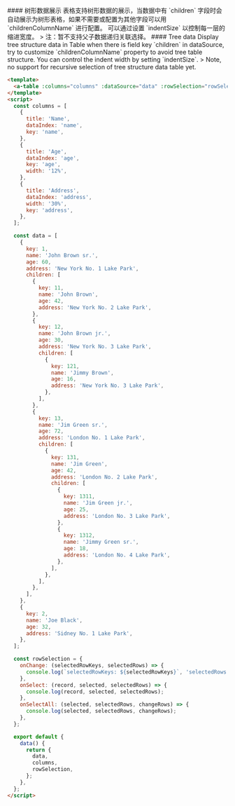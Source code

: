 <cn>
#### 树形数据展示
表格支持树形数据的展示，当数据中有 `children` 字段时会自动展示为树形表格，如果不需要或配置为其他字段可以用 `childrenColumnName` 进行配置。
可以通过设置 `indentSize` 以控制每一层的缩进宽度。
> 注：暂不支持父子数据递归关联选择。
</cn>

<us>
#### Tree data
Display tree structure data in Table when there is field key `children` in dataSource, try to customize `childrenColumnName` property to avoid tree table structure.
You can control the indent width by setting `indentSize`.
> Note, no support for recursive selection of tree structure data table yet.
</us>

```html
<template>
  <a-table :columns="columns" :dataSource="data" :rowSelection="rowSelection" />
</template>
<script>
  const columns = [
    {
      title: 'Name',
      dataIndex: 'name',
      key: 'name',
    },
    {
      title: 'Age',
      dataIndex: 'age',
      key: 'age',
      width: '12%',
    },
    {
      title: 'Address',
      dataIndex: 'address',
      width: '30%',
      key: 'address',
    },
  ];

  const data = [
    {
      key: 1,
      name: 'John Brown sr.',
      age: 60,
      address: 'New York No. 1 Lake Park',
      children: [
        {
          key: 11,
          name: 'John Brown',
          age: 42,
          address: 'New York No. 2 Lake Park',
        },
        {
          key: 12,
          name: 'John Brown jr.',
          age: 30,
          address: 'New York No. 3 Lake Park',
          children: [
            {
              key: 121,
              name: 'Jimmy Brown',
              age: 16,
              address: 'New York No. 3 Lake Park',
            },
          ],
        },
        {
          key: 13,
          name: 'Jim Green sr.',
          age: 72,
          address: 'London No. 1 Lake Park',
          children: [
            {
              key: 131,
              name: 'Jim Green',
              age: 42,
              address: 'London No. 2 Lake Park',
              children: [
                {
                  key: 1311,
                  name: 'Jim Green jr.',
                  age: 25,
                  address: 'London No. 3 Lake Park',
                },
                {
                  key: 1312,
                  name: 'Jimmy Green sr.',
                  age: 18,
                  address: 'London No. 4 Lake Park',
                },
              ],
            },
          ],
        },
      ],
    },
    {
      key: 2,
      name: 'Joe Black',
      age: 32,
      address: 'Sidney No. 1 Lake Park',
    },
  ];

  const rowSelection = {
    onChange: (selectedRowKeys, selectedRows) => {
      console.log(`selectedRowKeys: ${selectedRowKeys}`, 'selectedRows: ', selectedRows);
    },
    onSelect: (record, selected, selectedRows) => {
      console.log(record, selected, selectedRows);
    },
    onSelectAll: (selected, selectedRows, changeRows) => {
      console.log(selected, selectedRows, changeRows);
    },
  };

  export default {
    data() {
      return {
        data,
        columns,
        rowSelection,
      };
    },
  };
</script>
```
